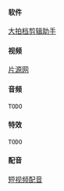 #### 软件

[大拍档剪辑助手](http://spdpd.net/)

#### 视频

[片源网](http://www.pianyuan.tv/)

#### 音频

`TODO`

#### 特效

`TODO`

#### 配音

[短视频配音](https://peiyin.wozhiyi.com/newproduction.html#)

